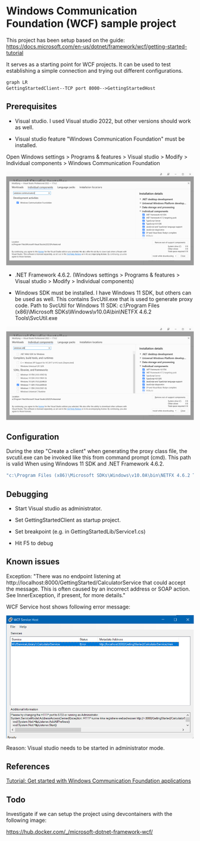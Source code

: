 # Windows Communication Foundation (WCF) sample project

This project has been setup based on the guide: https://docs.microsoft.com/en-us/dotnet/framework/wcf/getting-started-tutorial

It serves as a starting point for WCF projects. It can be used to test establishing a simple connection and trying out different configurations. 

```mermaid
graph LR
GettingStartedClient--TCP port 8000-->GettingStartedHost
```

## Prerequisites

- Visual studio. I used Visual studio 2022, but other versions should work as well.

- Visual studio feature "Windows Communication Foundation" must be installed.

Open Windows settings > Programs & features > Visual studio > Modify > Individual components > Windows Communication Foundation

![](Images/WCFFeatureInstall.png)

- .NET Framework 4.6.2. (Windows settings > Programs & features > Visual studio > Modify > Individual components)

- Windows SDK must be installed. I have Windows 11 SDK, but others can be used as well. This contains SvcUtil.exe that is used to generate proxy code. Path to SvcUtil for Windows 11 SDK: c:\Program Files (x86)\Microsoft SDKs\Windows\v10.0A\bin\NETFX 4.6.2 Tools\SvcUtil.exe

![](Images/WindowsSdkComponent.png)


## Configuration

During the step "Create a client" when generating the proxy class file, the svcutil.exe can be invoked like this from command prompt (cmd). This path is valid When using Windows 11 SDK and .NET Framework 4.6.2. 

```cmd
"c:\Program Files (x86)\Microsoft SDKs\Windows\v10.0A\bin\NETFX 4.6.2 Tools\SvcUtil.exe" /language:cs /out:generatedProxy.cs /config:app.config http://localhost:8000/GettingStarted/CalculatorService
```


## Debugging

- Start Visual studio as administrator. 

- Set GettingStartedClient as startup project. 

- Set breakpoint (e.g. in GettingStartedLib/Service1.cs)

- Hit F5 to debug


## Known issues

Exception: "There was no endpoint listening at  http://localhost:8000/GettingStarted/CalculatorService that could accept the message. This is often caused by an incorrect address or SOAP action. See InnerException, if present, for more details."

WCF Service host shows following error message: 

![](Images/CantConnect.png)

Reason: Visual studio needs to be started in administrator mode.


## References

[Tutorial: Get started with Windows Communication Foundation applications](https://docs.microsoft.com/en-us/dotnet/framework/wcf/getting-started-tutorial)


## Todo

Investigate if we can setup the project using devcontainers with the following image:

https://hub.docker.com/_/microsoft-dotnet-framework-wcf/